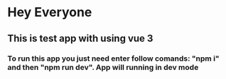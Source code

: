 # Hey Everyone

## This is test app with using vue 3

### To run this app you just need enter follow comands: "npm i" and then "npm run dev". App will running in dev mode